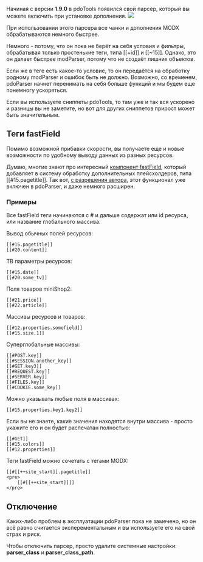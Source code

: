 Начиная с версии **1.9.0** в pdoTools появился свой парсер, который вы можете включить при установке дополнения.
[![](http://st.bezumkin.ru/files/7/2/0/7201839278375611e08d97ef3ed9e7f3s.jpg)](http://st.bezumkin.ru/files/7/2/0/7201839278375611e08d97ef3ed9e7f3.png)

При использовании этого парсера все чанки и дополнения MODX обрабатываются немного быстрее.

Немного - потому, что он пока не берёт на себя условия и фильтры, обрабатывая только простенькие теги, типа [[+id]] и [[~15]]. Однако, это он делает быстрее modParser, потому что не создаёт лишних объектов.

Если же в теге есть какое-то условие, то он передаётся на обработку родному modParser и ошибок быть не должно. Возможно, со временем, pdoParser начнет перенимать на себя больше функций и мы будем еще понемногу ускоряться.

Если вы используете сниппеты pdoTools, то там уже и так вся ускорено и разницы вы не заметите, но вот для других сниппетов прирост может быть значительным.

## Теги fastField
Помимо возможной прибавки скорости, вы получаете еще и новые возможности по удобному выводу данных из разных ресурсов.

Думаю, многие знают про интересный [компонент fastField][1], который добавляет в систему обработку дополнительных плейсхолдеров, типа [[#15.pagetitle]].
Так вот, [c разрешения автора][2], этот функционал уже включен в pdoParser, и даже немного расширен.

### Примеры
Все fastField теги начинаются с \# и дальше содержат или id ресурса, или название глобального массива.

Вывод обычных полей ресурсов:
```
[[#15.pagetitle]]
[[#20.content]]
```

ТВ параметры ресурсов:
```
[[#15.date]]
[[#20.some_tv]]
```

Поля товаров miniShop2:
```
[[#21.price]]
[[#22.article]]
```

Массивы ресурсов и товаров:
```
[[#12.properties.somefield]]
[[#15.size.1]]
```

Суперглобальные массивы:
```
[[#POST.key]]
[[#SESSION.another_key]]
[[#GET.key3]]
[[#REQUEST.key]]
[[#SERVER.key]]
[[#FILES.key]]
[[#COOKIE.some_key]]
```

Можно указывать любые поля в массивах:
```
[[#15.properties.key1.key2]]
```

Если вы не знаете, какие значения находятся внутри массива - просто укажите его и он будет распечатан полностью:
```
[[#GET]]
[[#15.colors]]
[[#12.properties]]
```

Теги fastField можно сочетать с тегами MODX:
```
[[#[[++site_start]].pagetitle]]
<pre>
	[[#[[++site_start]]]]
</pre>
```

## Отключение
Каких-либо проблем в эксплуатации pdoParser пока не замечено, но он всё равно считается эксперементальным и вы используете его на свой страх и риск.

Чтобы отключить парсер, просто удалите системные настройки: **parser_class** и **parser_class_path**.


[1]: http://modx.com/extras/package/fastfield
[2]: https://github.com/argnist/fastField/issues/5
